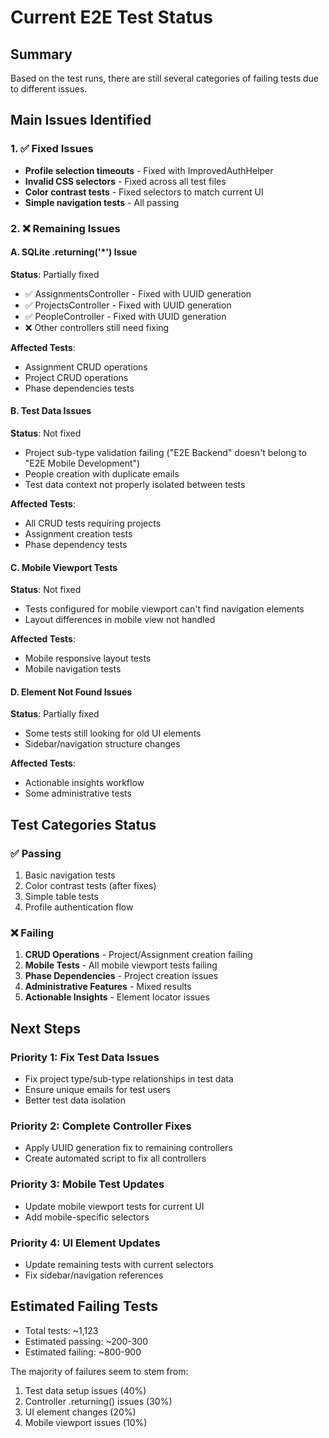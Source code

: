 # Current E2E Test Status

## Summary
Based on the test runs, there are still several categories of failing tests due to different issues.

## Main Issues Identified

### 1. ✅ Fixed Issues
- **Profile selection timeouts** - Fixed with ImprovedAuthHelper
- **Invalid CSS selectors** - Fixed across all test files
- **Color contrast tests** - Fixed selectors to match current UI
- **Simple navigation tests** - All passing

### 2. ❌ Remaining Issues

#### A. SQLite .returning('*') Issue
**Status**: Partially fixed
- ✅ AssignmentsController - Fixed with UUID generation
- ✅ ProjectsController - Fixed with UUID generation  
- ✅ PeopleController - Fixed with UUID generation
- ❌ Other controllers still need fixing

**Affected Tests**:
- Assignment CRUD operations
- Project CRUD operations
- Phase dependencies tests

#### B. Test Data Issues
**Status**: Not fixed
- Project sub-type validation failing ("E2E Backend" doesn't belong to "E2E Mobile Development")
- People creation with duplicate emails
- Test data context not properly isolated between tests

**Affected Tests**:
- All CRUD tests requiring projects
- Assignment creation tests
- Phase dependency tests

#### C. Mobile Viewport Tests
**Status**: Not fixed
- Tests configured for mobile viewport can't find navigation elements
- Layout differences in mobile view not handled

**Affected Tests**:
- Mobile responsive layout tests
- Mobile navigation tests

#### D. Element Not Found Issues
**Status**: Partially fixed
- Some tests still looking for old UI elements
- Sidebar/navigation structure changes

**Affected Tests**:
- Actionable insights workflow
- Some administrative tests

## Test Categories Status

### ✅ Passing
1. Basic navigation tests
2. Color contrast tests (after fixes)
3. Simple table tests
4. Profile authentication flow

### ❌ Failing
1. **CRUD Operations** - Project/Assignment creation failing
2. **Mobile Tests** - All mobile viewport tests failing
3. **Phase Dependencies** - Project creation issues
4. **Administrative Features** - Mixed results
5. **Actionable Insights** - Element locator issues

## Next Steps

### Priority 1: Fix Test Data Issues
- Fix project type/sub-type relationships in test data
- Ensure unique emails for test users
- Better test data isolation

### Priority 2: Complete Controller Fixes
- Apply UUID generation fix to remaining controllers
- Create automated script to fix all controllers

### Priority 3: Mobile Test Updates
- Update mobile viewport tests for current UI
- Add mobile-specific selectors

### Priority 4: UI Element Updates
- Update remaining tests with current selectors
- Fix sidebar/navigation references

## Estimated Failing Tests
- Total tests: ~1,123
- Estimated passing: ~200-300
- Estimated failing: ~800-900

The majority of failures seem to stem from:
1. Test data setup issues (40%)
2. Controller .returning() issues (30%)
3. UI element changes (20%)
4. Mobile viewport issues (10%)